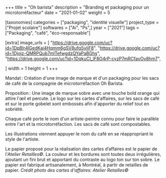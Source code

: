 +++
title = "Oh barista"
description = "Branding et packaging pour un microtorréfacteur"
date = "2021-01-02"
weight = 5

[taxonomies]
categories = ["packaging", "identité visuelle"]
project_type = ["Projet scolaire"]
softwares = ["Ai", "Ps",]
year = ["2021"]
tags = ["Packaging", "café", "éco-responsable"]

[extra]
image_urls = [
    "https://drive.google.com/uc?id=1DpBlr4lGedKai4Hqmm6gSV8ufgSyliF8",
    "https://drive.google.com/uc?id=1Djojz-QMRPQub7mlTefwgdzQYaPaBGhs",
    "https://drive.google.com/uc?id=1DqkuCI_lF8O4rP-cyzP7mRCfavOv8hm7",



]
width = 1
height = 1
+++

Mandat : Création d'une image de marque et d'un packaging pour les sacs de café de la compagnie de microtorréfaction Oh Barista.

Proposition :
Une image de marque sobre avec une touche bold orange qui attire l'œil et percute. Le logo sur les cartes d'affaires, sur les sacs de café et sur le porte gobelet sont embossés afin d'apporter du relief tout en sobriété.

Chaque café porte le nom d'un artiste-peintre connu pour faire le parallèle entre l'art et la microtorréfaction. Les sacs de café sont compostables.

Les illustrations viennent appuyer le nom du café en se réappropriant le style de l'artiste.

Le papier proposé pour la réalisation des cartes d’affaires est le papier de l’*Atelier Retailles©*.
La couleur et les bordures sont toutes deux irrégulières, ajoutant un fini brut et apportant du contraste au logo ton sur ton sobre.
Le papier est fabriqué artisanalement, à Montréal, à partir de retailles de papier.
*Crédit photo des cartes d'affaires: Atelier Retailles©*


